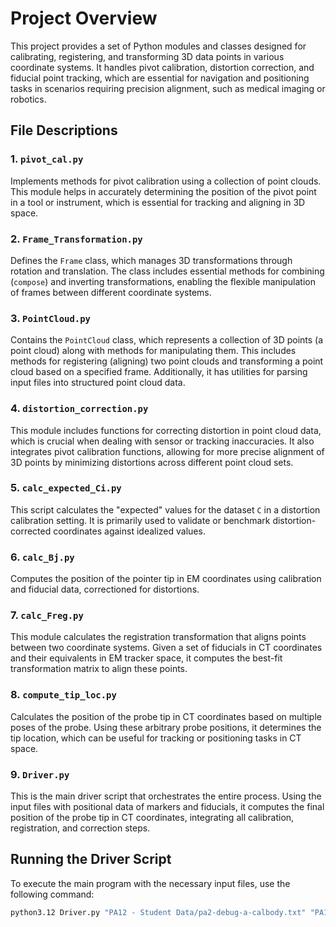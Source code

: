 
# Project Overview

This project provides a set of Python modules and classes designed for calibrating, registering, and transforming 3D data points in various coordinate systems. It handles pivot calibration, distortion correction, and fiducial point tracking, which are essential for navigation and positioning tasks in scenarios requiring precision alignment, such as medical imaging or robotics.

## File Descriptions

### 1. `pivot_cal.py`
Implements methods for pivot calibration using a collection of point clouds. This module helps in accurately determining the position of the pivot point in a tool or instrument, which is essential for tracking and aligning in 3D space.

### 2. `Frame_Transformation.py`
Defines the `Frame` class, which manages 3D transformations through rotation and translation. The class includes essential methods for combining (`compose`) and inverting transformations, enabling the flexible manipulation of frames between different coordinate systems.

### 3. `PointCloud.py`
Contains the `PointCloud` class, which represents a collection of 3D points (a point cloud) along with methods for manipulating them. This includes methods for registering (aligning) two point clouds and transforming a point cloud based on a specified frame. Additionally, it has utilities for parsing input files into structured point cloud data.

### 4. `distortion_correction.py`
This module includes functions for correcting distortion in point cloud data, which is crucial when dealing with sensor or tracking inaccuracies. It also integrates pivot calibration functions, allowing for more precise alignment of 3D points by minimizing distortions across different point cloud sets.

### 5. `calc_expected_Ci.py`
This script calculates the "expected" values for the dataset `C` in a distortion calibration setting. It is primarily used to validate or benchmark distortion-corrected coordinates against idealized values.

### 6. `calc_Bj.py`
Computes the position of the pointer tip in EM coordinates using calibration and fiducial data, correctioned for distortions.

### 7. `calc_Freg.py`
This module calculates the registration transformation that aligns points between two coordinate systems. Given a set of fiducials in CT coordinates and their equivalents in EM tracker space, it computes the best-fit transformation matrix to align these points.

### 8. `compute_tip_loc.py`
Calculates the position of the probe tip in CT coordinates based on multiple poses of the probe. Using these arbitrary probe positions, it determines the tip location, which can be useful for tracking or positioning tasks in CT space.

### 9. `Driver.py`
This is the main driver script that orchestrates the entire process. Using the input files with positional data of markers and fiducials, it computes the final position of the probe tip in CT coordinates, integrating all calibration, registration, and correction steps.

## Running the Driver Script

To execute the main program with the necessary input files, use the following command:

```bash
python3.12 Driver.py "PA12 - Student Data/pa2-debug-a-calbody.txt" "PA12 - Student Data/pa2-debug-a-calreadings.txt" "PA12 - Student Data/pa2-debug-a-empivot.txt" "PA12 - Student Data/pa2-debug-a-ct-fiducials.txt" "PA12 - Student Data/pa2-debug-a-em-fiducialss.txt" "PA12 - Student Data/pa2-debug-a-EM-nav.txt"

